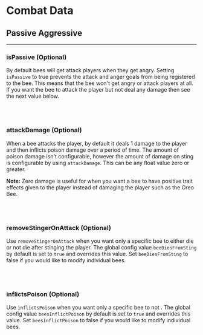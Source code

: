 # **Combat Data**

## **Passive Aggressive**
***

### **isPassive** (Optional)

By default bees will get attack players when they get angry. Setting `isPassive` to true prevents the attack and anger goals from being registered to the bee. This means that the bee won't get angry or attack players at all. If you want the bee to attack the player but not deal any damage then see the next value below.

<br>
<br>

### **attackDamage** (Optional)

When a bee attacks the player, by default it deals 1 damage to the player and then inflicts poison damage over a period of time. The amount of poison damage isn't configurable, however the amount of damage on sting is configurable by using `attackDamage`. This can be any float value zero or greater.

**Note:** Zero damage is useful for when you want a bee to have positive trait effects given to the player instead of damaging the player such as the Oreo Bee.

<br>
<br>

### **removeStingerOnAttack** (Optional)

Use `removeStingerOnAttack` when you want only a specific bee to either die or not die after stinging the player. The global config value `beeDiesFromSting` by default is set to `true` and overrides this value. Set `beeDiesFromSting` to false if you would like to modify individual bees.

<br>
<br>

### **inflictsPoison** (Optional)

Use `inflictsPoison` when you want only a specific bee to not . The global config value `beesInflictPoison` by default is set to `true` and overrides this value. Set `beesInflictPoison` to false if you would like to modify individual bees.
<!--stackedit_data:
eyJoaXN0b3J5IjpbMTk0Mjc0ODEyLDY2MzYyNzU4OCwxNzg1NT
kxNTcxXX0=
-->